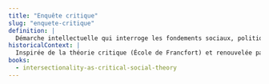 ```yaml
---
title: "Enquête critique"
slug: "enquete-critique"
definition: |
  Démarche intellectuelle qui interroge les fondements sociaux, politiques et épistémologiques des savoirs. Elle refuse les cadres analytiques neutres ou naturalisés.
historicalContext: |
  Inspirée de la théorie critique (École de Francfort) et renouvelée par les épistémologies féministes et décoloniales qui valorisent les savoirs situés.
books:
  - intersectionality-as-critical-social-theory
---
```

